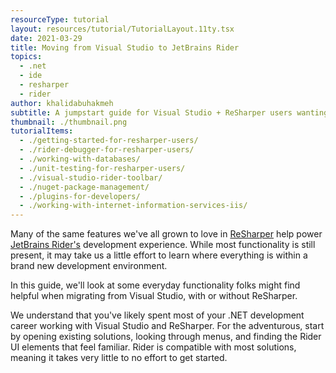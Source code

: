 ```yaml
---
resourceType: tutorial
layout: resources/tutorial/TutorialLayout.11ty.tsx
date: 2021-03-29
title: Moving from Visual Studio to JetBrains Rider
topics:
  - .net
  - ide
  - resharper
  - rider
author: khalidabuhakmeh
subtitle: A jumpstart guide for Visual Studio + ReSharper users wanting to try Rider.
thumbnail: ./thumbnail.png
tutorialItems:
  - ./getting-started-for-resharper-users/
  - ./rider-debugger-for-resharper-users/
  - ./working-with-databases/
  - ./unit-testing-for-resharper-users/
  - ./visual-studio-rider-toolbar/
  - ./nuget-package-management/
  - ./plugins-for-developers/
  - ./working-with-internet-information-services-iis/
---
```


Many of the same features we've all grown to love in [ReSharper](https://www.jetbrains.com/resharper/) help power [JetBrains Rider's](https://www.jetbrains.com/rider/) development experience. While most functionality is still present, it may take us a little effort to learn where everything is within a brand new development environment.

In this guide, we'll look at some everyday functionality folks might find helpful when migrating from Visual Studio, with or without ReSharper.

We understand that you've likely spent most of your .NET development career working with Visual Studio and ReSharper. For the adventurous, start by opening existing solutions, looking through menus, and finding the Rider UI elements that feel familiar. Rider is compatible with most solutions, meaning it takes very little to no effort to get started.
